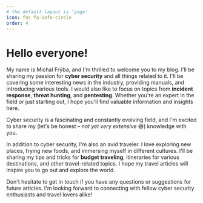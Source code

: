 ```yaml
---
# the default layout is 'page'
icon: fas fa-info-circle
order: 4
---
```


# Hello everyone!

My name is Michal Frýba, and I'm thrilled to welcome you to my blog. I'll be sharing my passion for **cyber security** and all things related to it. I'll be covering some interesting news in the industry, providing manuals, and introducing various tools. I would also like to focus on topics from **incident response**, **threat hunting**, and **pentesting**. Whether you're an expert in the field or just starting out, I hope you'll find valuable information and insights here.

Cyber security is a fascinating and constantly evolving field, and I'm excited to share my (let's be honest – _not yet very extensive_ 😅) knowledge with you.

In addition to cyber security, I'm also an avid traveler. I love exploring new places, trying new foods, and immersing myself in different cultures. I'll be sharing my tips and tricks for **budget traveling**, itineraries for various destinations, and other travel-related topics. I hope my travel articles will inspire you to go out and explore the world.

Don't hesitate to get in touch if you have any questions or suggestions for future articles. I'm looking forward to connecting with fellow cyber security enthusiasts and travel lovers alike!
